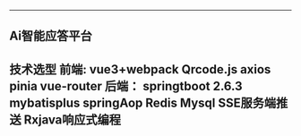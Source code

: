 ------
Ai智能应答平台
------
技术选型
  前端:
    vue3+webpack
    Qrcode.js
    axios
    pinia
    vue-router
  后端：
    springtboot 2.6.3
    mybatisplus
    springAop
    Redis
    Mysql
    SSE服务端推送
    Rxjava响应式编程
------
  
